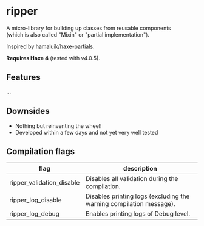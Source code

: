 # ripper

A micro-library for building up classes from reusable components  
(which is also called "Mixin" or "partial implementation").

Inspired by [hamaluik/haxe-partials](https://github.com/hamaluik/haxe-partials).

**Requires Haxe 4** (tested with v4.0.5).


## Features

...

## Downsides

- Nothing but reinventing the wheel!
- Developed within a few days and not yet very well tested


## Compilation flags

|flag|description|
|---|---|
|ripper_validation_disable|Disables all validation during the compilation.|
|ripper_log_disable|Disables printing logs (excluding the warning compilation message).|
|ripper_log_debug|Enables printing logs of Debug level.|
